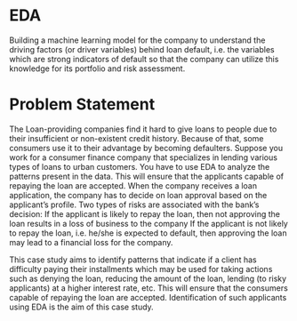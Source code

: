 # EDA
Building a machine learning model for the company to understand the driving factors (or driver variables) behind loan default, i.e. the variables which are strong indicators of default so that the company can utilize this knowledge for its portfolio and risk assessment.

# Problem Statement
The Loan-providing companies find it hard to give loans to people due to their insufficient or non-existent credit history. Because of that, some consumers use it to their advantage by becoming defaulters. Suppose you work for a consumer finance company that specializes in lending various types of loans to urban customers. You have to use EDA to analyze the patterns present in the data. This will ensure that the applicants capable of repaying the loan are accepted.
When the company receives a loan application, the company has to decide on loan approval based on the applicant’s profile. Two types of risks are associated with the bank’s decision:
If the applicant is likely to repay the loan, then not approving the loan results in a loss of business to the company
If the applicant is not likely to repay the loan, i.e. he/she is expected to default, then approving the loan may lead to a financial loss for the company.

This case study aims to identify patterns that indicate if a client has difficulty paying their installments which may be used for taking actions such as denying the loan, reducing the amount of the loan, lending (to risky applicants) at a higher interest rate, etc. This will ensure that the consumers capable of repaying the loan are accepted. Identification of such applicants using EDA is the aim of this case study.
